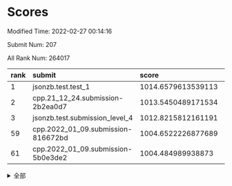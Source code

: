 # Scores

Modified Time: 2022-02-27 00:14:16

Submit Num: 207

All Rank Num: 264017

| rank |               submit               |       score        |       sigma        | pk_num |
| :--- | :--------------------------------- | :----------------- | :----------------- | :----- |
| 1    | jsonzb.test.test_1                 | 1014.6579613539113 | 0.8435339099148933 | 5103   |
| 2    | cpp.21_12_24.submission-2b2ea0d7   | 1013.5450489171534 | 0.8290849956031451 | 5103   |
| 3    | jsonzb.test.submission_level_4     | 1012.8215812161191 | 0.7877952003844109 | 5099   |
| 59   | cpp.2022_01_09.submission-816672bd | 1004.6522226877689 | 0.7295242733803554 | 5106   |
| 61   | cpp.2022_01_09.submission-5b0e3de2 | 1004.484989938873  | 0.7228094784123977 | 5102   |


<details>
<summary>全部</summary>

| rank |                 submit                 |       score        |       sigma        | pk_num |
| :--- | :------------------------------------- | :----------------- | :----------------- | :----- |
| 1    | jsonzb.test.test_1                     | 1014.6579613539113 | 0.8435339099148933 | 5103   |
| 2    | cpp.21_12_24.submission-2b2ea0d7       | 1013.5450489171534 | 0.8290849956031451 | 5103   |
| 3    | jsonzb.test.submission_level_4         | 1012.8215812161191 | 0.7877952003844109 | 5099   |
| 4    | gobigger.level_3.submission_level_3_4  | 1012.1526451876285 | 0.792057060134404  | 5102   |
| 5    | gobigger.level_3.submission_level_3_46 | 1011.1785285380691 | 0.7735001841809371 | 5103   |
| 6    | gobigger.level_3.submission_level_3_28 | 1011.1073750125407 | 0.7797584813055013 | 5103   |
| 7    | gobigger.level_3.submission_level_3_26 | 1011.0644043620189 | 0.7644686896521725 | 5099   |
| 8    | gobigger.level_3.submission_level_3_35 | 1010.8863068361378 | 0.7515797905876765 | 5103   |
| 9    | gobigger.level_3.submission_level_3_19 | 1010.8624527096539 | 0.7620881843358118 | 5103   |
| 10   | gobigger.level_3.submission_level_3_8  | 1010.8433399298921 | 0.7761657856445889 | 5101   |
| 11   | gobigger.level_3.submission_level_3_3  | 1010.8336753193462 | 0.7498059270470687 | 5103   |
| 12   | gobigger.level_3.submission_level_3_9  | 1010.8216411279355 | 0.7574685562562765 | 5099   |
| 13   | gobigger.level_3.submission_level_3_29 | 1010.6404790055168 | 0.7375340194909075 | 5101   |
| 14   | gobigger.level_3.submission_level_3_34 | 1010.5721555518876 | 0.7743567353459428 | 5102   |
| 15   | gobigger.level_3.submission_level_3_40 | 1010.38280876356   | 0.7703642996825001 | 5105   |
| 16   | gobigger.level_3.submission_level_3_5  | 1010.3687166086434 | 0.7509610934129065 | 5093   |
| 17   | gobigger.level_3.submission_level_3_41 | 1010.367576012831  | 0.7680202880880057 | 5103   |
| 18   | gobigger.level_3.submission_level_3_38 | 1010.2848384306097 | 0.7331861430840142 | 5103   |
| 19   | gobigger.level_3.submission_level_3_32 | 1010.1978404558597 | 0.7432421342216537 | 5102   |
| 20   | gobigger.level_3.submission_level_3_31 | 1010.1856492589668 | 0.7883329055257126 | 5095   |
| 21   | gobigger.level_3.submission_level_3_42 | 1010.1526383679519 | 0.7513780871015551 | 5098   |
| 22   | gobigger.level_3.submission_level_3_15 | 1010.1112210106571 | 0.768398105988072  | 5099   |
| 23   | gobigger.level_3.submission_level_3_44 | 1010.1080320771482 | 0.75360683331111   | 5098   |
| 24   | gobigger.level_3.submission_level_3_2  | 1010.0841501230718 | 0.7706997829981039 | 5104   |
| 25   | gobigger.level_3.submission_level_3_37 | 1010.0712502889918 | 0.7510657012420583 | 5102   |
| 26   | gobigger.level_3.submission_level_3_10 | 1009.9705229164728 | 0.7690506013438105 | 5106   |
| 27   | gobigger.level_3.submission_level_3_39 | 1009.8681452763357 | 0.7553799513997361 | 5100   |
| 28   | gobigger.level_3.submission_level_3_20 | 1009.8561846516624 | 0.7511285489806654 | 5107   |
| 29   | gobigger.level_3.submission_level_3_27 | 1009.7858335769715 | 0.7632200747624692 | 5105   |
| 30   | gobigger.level_3.submission_level_3_25 | 1009.7502017404408 | 0.7439511071032184 | 5098   |
| 31   | gobigger.level_3.submission_level_3_17 | 1009.7460995701495 | 0.776204218197705  | 5102   |
| 32   | gobigger.level_3.submission_level_3_47 | 1009.7375146110586 | 0.7607893974706887 | 5108   |
| 33   | gobigger.level_3.submission_level_3_12 | 1009.7124401296405 | 0.7969867714575157 | 5103   |
| 34   | gobigger.level_3.submission_level_3_43 | 1009.6907624466859 | 0.7574343100968671 | 5101   |
| 35   | gobigger.level_3.submission_level_3_21 | 1009.643198962707  | 0.7563169400439135 | 5103   |
| 36   | gobigger.level_3.submission_level_3_36 | 1009.6314277806224 | 0.7717647723334359 | 5101   |
| 37   | gobigger.level_3.submission_level_3_22 | 1009.6037015819269 | 0.7643247931896077 | 5097   |
| 38   | gobigger.level_3.submission_level_3_24 | 1009.5180280130248 | 0.7584690269767421 | 5100   |
| 39   | gobigger.level_3.submission_level_3_11 | 1009.4779564673509 | 0.736168579021497  | 5098   |
| 40   | gobigger.level_3.submission_level_3_33 | 1009.3802380519842 | 0.7597823959303478 | 5103   |
| 41   | gobigger.level_3.submission_level_3_14 | 1009.366907388685  | 0.7437632572675345 | 5103   |
| 42   | gobigger.level_3.submission_level_3_45 | 1009.34955830581   | 0.7440365051351667 | 5103   |
| 43   | gobigger.level_3.submission_level_3_6  | 1009.3024818252755 | 0.7586099300560293 | 5108   |
| 44   | gobigger.level_3.submission_level_3_1  | 1009.269990174741  | 0.772515498388369  | 5104   |
| 45   | gobigger.level_3.submission_level_3_23 | 1009.236708049101  | 0.7519079977061004 | 5097   |
| 46   | gobigger.level_3.submission_level_3_48 | 1009.1184240366213 | 0.7311183946867732 | 5107   |
| 47   | gobigger.level_3.submission_level_3_18 | 1008.6840903300533 | 0.7452377686117494 | 5105   |
| 48   | gobigger.level_3.submission_level_3_30 | 1008.6339930337684 | 0.7172990396261384 | 5105   |
| 49   | gobigger.level_3.submission_level_3_16 | 1008.6302587590804 | 0.7568483960747676 | 5101   |
| 50   | gobigger.level_3.submission_level_3_0  | 1008.5027694942368 | 0.7394643856254626 | 5104   |
| 51   | gobigger.level_3.submission_level_3_7  | 1008.4294498140916 | 0.754227095979967  | 5100   |
| 52   | gobigger.level_3.submission_level_3_49 | 1008.3683135088202 | 0.7425331224500893 | 5102   |
| 53   | gobigger.level_3.submission_level_3_13 | 1008.0809752866431 | 0.7627943057227712 | 5103   |
| 54   | gobigger.level_1.submission_level_1_42 | 1004.9098240226303 | 0.7059741388145678 | 5104   |
| 55   | gobigger.level_1.submission_level_1_14 | 1004.8851065599886 | 0.7246178395868703 | 5102   |
| 56   | gobigger.level_1.submission_level_1_26 | 1004.7157849833739 | 0.7150368212341508 | 5102   |
| 57   | gobigger.level_1.submission_level_1_29 | 1004.7117005812567 | 0.7408432421785238 | 5102   |
| 58   | gobigger.level_1.submission_level_1_6  | 1004.6793219868886 | 0.7227973265711642 | 5102   |
| 59   | cpp.2022_01_09.submission-816672bd     | 1004.6522226877689 | 0.7295242733803554 | 5106   |
| 60   | gobigger.level_1.submission_level_1_1  | 1004.5182195844691 | 0.7053518705911407 | 5103   |
| 61   | cpp.2022_01_09.submission-5b0e3de2     | 1004.484989938873  | 0.7228094784123977 | 5102   |
| 62   | gobigger.level_1.submission_level_1_15 | 1004.4507478020084 | 0.7234332429190837 | 5103   |
| 63   | gobigger.level_1.submission_level_1_4  | 1004.1991900278782 | 0.7191911525911945 | 5105   |
| 64   | gobigger.level_1.submission_level_1_38 | 1004.1530831558327 | 0.7196485476197071 | 5103   |
| 65   | gobigger.level_1.submission_level_1_46 | 1004.1512708861882 | 0.713043216188031  | 5100   |
| 66   | gobigger.level_1.submission_level_1_7  | 1004.1095888301533 | 0.7127472707977764 | 5103   |
| 67   | gobigger.level_1.submission_level_1_32 | 1004.003576438528  | 0.7088701779879325 | 5104   |
| 68   | gobigger.level_1.submission_level_1_27 | 1003.9271273810996 | 0.7206136715611223 | 5101   |
| 69   | gobigger.level_1.submission_level_1_43 | 1003.8371057265858 | 0.7140223259107501 | 5104   |
| 70   | gobigger.level_1.submission_level_1_35 | 1003.8291160862943 | 0.717590524940905  | 5105   |
| 71   | gobigger.level_1.submission_level_1_2  | 1003.8034195505409 | 0.7104540586017434 | 5099   |
| 72   | gobigger.level_1.submission_level_1_47 | 1003.7902913768775 | 0.7097395684208089 | 5098   |
| 73   | gobigger.level_1.submission_level_1_5  | 1003.7700789990248 | 0.7134344523124359 | 5098   |
| 74   | gobigger.level_1.submission_level_1_19 | 1003.6978622067065 | 0.7048395253086366 | 5104   |
| 75   | gobigger.level_1.submission_level_1_21 | 1003.6947817813783 | 0.7135472804662399 | 5095   |
| 76   | gobigger.level_1.submission_level_1_17 | 1003.646052491565  | 0.7155126456762725 | 5105   |
| 77   | gobigger.level_1.submission_level_1_31 | 1003.6146431454682 | 0.7152753352557576 | 5099   |
| 78   | gobigger.level_1.submission_level_1_13 | 1003.5992471721512 | 0.720899446222411  | 5101   |
| 79   | gobigger.level_1.submission_level_1_24 | 1003.4781607261949 | 0.7080671694162496 | 5099   |
| 80   | gobigger.level_1.submission_level_1_22 | 1003.3101826634115 | 0.720031735240696  | 5100   |
| 81   | gobigger.level_1.submission_level_1_30 | 1003.2051623354229 | 0.7120724273192184 | 5102   |
| 82   | gobigger.level_1.submission_level_1_36 | 1003.1912113641092 | 0.7097419408170305 | 5108   |
| 83   | gobigger.level_1.submission_level_1_16 | 1003.0741192614414 | 0.7154936366605562 | 5100   |
| 84   | gobigger.level_1.submission_level_1_8  | 1003.0531991669687 | 0.7166238704673916 | 5101   |
| 85   | gobigger.level_1.submission_level_1_41 | 1002.9716149093558 | 0.7224734516375634 | 5098   |
| 86   | gobigger.level_1.submission_level_1_39 | 1002.9309383730005 | 0.7113971530699842 | 5099   |
| 87   | gobigger.level_1.submission_level_1_37 | 1002.9132097080253 | 0.7160047226839051 | 5102   |
| 88   | gobigger.level_1.submission_level_1_12 | 1002.7582191747327 | 0.713848434025999  | 5105   |
| 89   | gobigger.level_1.submission_level_1_25 | 1002.7445234734511 | 0.7139769203363302 | 5104   |
| 90   | gobigger.level_1.submission_level_1_20 | 1002.7185935791263 | 0.7137603619979398 | 5104   |
| 91   | gobigger.level_1.submission_level_1_40 | 1002.7121022432349 | 0.715273364321107  | 5103   |
| 92   | gobigger.level_1.submission_level_1_3  | 1002.6817165607061 | 0.7190381820615923 | 5100   |
| 93   | gobigger.level_1.submission_level_1_44 | 1002.66282305506   | 0.7123129572820203 | 5106   |
| 94   | gobigger.level_1.submission_level_1_23 | 1002.6483615487118 | 0.7196922538904458 | 5090   |
| 95   | gobigger.level_1.submission_level_1_18 | 1002.6007498413679 | 0.7130322971666742 | 5098   |
| 96   | gobigger.level_1.submission_level_1_10 | 1002.5894829947425 | 0.7092752897388203 | 5101   |
| 97   | gobigger.level_1.submission_level_1_45 | 1002.5603757067528 | 0.7083563707904816 | 5101   |
| 98   | gobigger.level_1.submission_level_1_28 | 1002.485504708162  | 0.7073524243217943 | 5098   |
| 99   | gobigger.level_1.submission_level_1_49 | 1002.3865731955232 | 0.7242705265783151 | 5105   |
| 100  | gobigger.level_1.submission_level_1_33 | 1002.3746644298428 | 0.7096102638292666 | 5102   |
| 101  | gobigger.level_1.submission_level_1_34 | 1002.3251164239256 | 0.7125193253617583 | 5105   |
| 102  | gobigger.level_1.submission_level_1_0  | 1002.3208108898659 | 0.7166122423878025 | 5101   |
| 103  | gobigger.level_1.submission_level_1_48 | 1002.2720602857399 | 0.7082276745031787 | 5098   |
| 104  | gobigger.level_1.submission_level_1_9  | 1001.8733860835241 | 0.7136345886928412 | 5105   |
| 105  | gobigger.level_1.submission_level_1_11 | 1001.2437259869331 | 0.7033308960662802 | 5104   |
| 106  | gobigger.random.submission_random_41   | 996.9567754553613  | 0.7100880151887672 | 5106   |
| 107  | gobigger.random.submission_random_33   | 996.8914625131732  | 0.7069716607465653 | 5104   |
| 108  | gobigger.random.submission_random_21   | 996.875908468347   | 0.7151992262968065 | 5098   |
| 109  | gobigger.random.submission_random_20   | 996.8635595748445  | 0.7076339594218071 | 5103   |
| 110  | gobigger.random.submission_random_9    | 996.8058251510797  | 0.7078371745099262 | 5101   |
| 111  | gobigger.random.submission_random_28   | 996.741068420023   | 0.7108686702276462 | 5103   |
| 112  | gobigger.random.submission_random_32   | 996.6816557021441  | 0.719097533592502  | 5107   |
| 113  | gobigger.random.submission_random_1    | 996.674914715931   | 0.7101853737422889 | 5104   |
| 114  | gobigger.random.submission_random_15   | 996.6494485015706  | 0.7125579589085713 | 5100   |
| 115  | gobigger.random.submission_random_35   | 996.6409270409093  | 0.702278448066147  | 5101   |
| 116  | gobigger.random.submission_random_25   | 996.5697186408063  | 0.70787151909994   | 5097   |
| 117  | gobigger.random.submission_random_0    | 996.5445025343594  | 0.72497565007586   | 5101   |
| 118  | gobigger.random.submission_random_11   | 996.4350700644437  | 0.70968195891204   | 5099   |
| 119  | gobigger.random.submission_random_6    | 996.422595492027   | 0.706695173828661  | 5106   |
| 120  | gobigger.random.submission_random_26   | 996.421794293987   | 0.711275509299454  | 5098   |
| 121  | gobigger.random.submission_random_45   | 996.3530091884545  | 0.7060200999921427 | 5100   |
| 122  | gobigger.random.submission_random_47   | 996.3518850804314  | 0.714625800042504  | 5102   |
| 123  | gobigger.random.submission_random_19   | 996.2443859366427  | 0.7310178430719513 | 5103   |
| 124  | gobigger.random.submission_random_22   | 996.218783916065   | 0.7310997015490447 | 5101   |
| 125  | gobigger.random.submission_random_38   | 996.1922117125899  | 0.7045922436260069 | 5097   |
| 126  | gobigger.random.submission_random_42   | 996.1829612378519  | 0.7081268337219039 | 5103   |
| 127  | gobigger.random.submission_random_48   | 996.0611002111319  | 0.7030294257587077 | 5102   |
| 128  | gobigger.random.submission_random_2    | 996.0572652449648  | 0.7114274925769074 | 5103   |
| 129  | gobigger.random.submission_random_34   | 996.0546074396074  | 0.707410027833619  | 5098   |
| 130  | gobigger.random.submission_random_30   | 996.032879487364   | 0.7029980352677109 | 5102   |
| 131  | gobigger.random.submission_random_10   | 995.9957492463836  | 0.729910253257133  | 5105   |
| 132  | gobigger.random.submission_random_4    | 995.990599141004   | 0.7047331141434614 | 5093   |
| 133  | gobigger.random.submission_random_17   | 995.8081804255154  | 0.7048664772397413 | 5098   |
| 134  | gobigger.random.submission_random_36   | 995.786179790259   | 0.7058199104318061 | 5098   |
| 135  | gobigger.random.submission_random_27   | 995.7339863106787  | 0.7052364033508663 | 5099   |
| 136  | gobigger.random.submission_random_29   | 995.6388075086049  | 0.7331564210630468 | 5101   |
| 137  | gobigger.random.submission_random_7    | 995.5870073903594  | 0.717076019009296  | 5103   |
| 138  | gobigger.random.submission_random_44   | 995.568447656857   | 0.7095792864879118 | 5097   |
| 139  | gobigger.random.submission_random_37   | 995.5335461013074  | 0.6979640501975019 | 5103   |
| 140  | gobigger.random.submission_random_24   | 995.4939241846462  | 0.7105552045813426 | 5105   |
| 141  | gobigger.random.submission_random_49   | 995.4681174383545  | 0.7095890106682216 | 5102   |
| 142  | gobigger.random.submission_random_40   | 995.4200720756736  | 0.7071224811754375 | 5097   |
| 143  | gobigger.random.submission_random_46   | 995.4115987433879  | 0.7146507643843054 | 5107   |
| 144  | gobigger.random.submission_random_39   | 995.4102055696532  | 0.7173307904001354 | 5104   |
| 145  | gobigger.random.submission_random_5    | 995.3517995223284  | 0.7137938190855723 | 5103   |
| 146  | gobigger.random.submission_random_8    | 995.3195500607081  | 0.7150572239857913 | 5103   |
| 147  | gobigger.random.submission_random_23   | 995.2892316045076  | 0.7075345878072515 | 5100   |
| 148  | gobigger.random.submission_random_14   | 995.2221320173268  | 0.7179324871226272 | 5099   |
| 149  | gobigger.random.submission_random_43   | 995.0248564173484  | 0.713555547117206  | 5099   |
| 150  | gobigger.random.submission_random_13   | 994.9945306338401  | 0.7179345773287578 | 5103   |
| 151  | gobigger.random.submission_random_12   | 994.9615183176135  | 0.7082049950525731 | 5099   |
| 152  | gobigger.random.submission_random_3    | 994.8349327409368  | 0.722165513245747  | 5108   |
| 153  | gobigger.random.submission_random_18   | 994.8063123692857  | 0.7165477416329435 | 5106   |
| 154  | gobigger.random.submission_random_31   | 994.1867476537885  | 0.7072453763494181 | 5098   |
| 155  | gobigger.random.submission_random_16   | 994.0061504174945  | 0.7111593434807303 | 5100   |
| 156  | gobigger.level_2.submission_level_2_26 | 993.8016327340202  | 0.7323028660516768 | 5106   |
| 157  | gobigger.level_2.submission_level_2_42 | 993.6829541929152  | 0.7327030010224138 | 5103   |
| 158  | gobigger.level_2.submission_level_2_28 | 993.668069172136   | 0.7362576768384737 | 5104   |
| 159  | gobigger.level_2.submission_level_2_19 | 993.3053948904633  | 0.7280551234480603 | 5103   |
| 160  | gobigger.level_2.submission_level_2_45 | 993.1682914781655  | 0.7491986814554538 | 5097   |
| 161  | gobigger.level_2.submission_level_2_3  | 993.1598742940926  | 0.7401396678157877 | 5097   |
| 162  | gobigger.level_2.submission_level_2_40 | 993.1229078615245  | 0.7401181002918105 | 5104   |
| 163  | gobigger.level_2.submission_level_2_4  | 993.1047782742896  | 0.7366890547053095 | 5102   |
| 164  | gobigger.level_2.submission_level_2_9  | 993.0571693991534  | 0.740352334920715  | 5101   |
| 165  | gobigger.level_2.submission_level_2_25 | 993.0519740840837  | 0.7312614592729239 | 5103   |
| 166  | gobigger.level_2.submission_level_2_7  | 993.0224320873824  | 0.7451847810873811 | 5100   |
| 167  | gobigger.level_2.submission_level_2_18 | 992.9793602449091  | 0.7429289942021063 | 5102   |
| 168  | gobigger.level_2.submission_level_2_24 | 992.9565121633584  | 0.7287166012662298 | 5099   |
| 169  | gobigger.level_2.submission_level_2_46 | 992.8553959103951  | 0.7343119535355118 | 5104   |
| 170  | gobigger.level_2.submission_level_2_44 | 992.8403710906646  | 0.742740555886043  | 5103   |
| 171  | gobigger.level_2.submission_level_2_0  | 992.7678576466301  | 0.7377049609227772 | 5107   |
| 172  | gobigger.level_2.submission_level_2_23 | 992.7488866424967  | 0.7479710734259523 | 5100   |
| 173  | gobigger.level_2.submission_level_2_10 | 992.4804276172467  | 0.7394947220614831 | 5100   |
| 174  | gobigger.level_2.submission_level_2_34 | 992.4517633155807  | 0.7407254376623631 | 5097   |
| 175  | gobigger.level_2.submission_level_2_20 | 992.4149616237879  | 0.7295555929692701 | 5105   |
| 176  | gobigger.level_2.submission_level_2_13 | 992.3620048530207  | 0.7411802313326185 | 5110   |
| 177  | gobigger.level_2.submission_level_2_39 | 992.3579143806782  | 0.7434562745474745 | 5102   |
| 178  | gobigger.level_2.submission_level_2_14 | 992.3510627075628  | 0.7465207385030661 | 5103   |
| 179  | gobigger.level_2.submission_level_2_27 | 992.2842329459976  | 0.7442933738227067 | 5104   |
| 180  | gobigger.level_2.submission_level_2_38 | 992.2823461793096  | 0.7439289109516638 | 5102   |
| 181  | gobigger.level_2.submission_level_2_2  | 992.2595039020312  | 0.7422098773965619 | 5101   |
| 182  | gobigger.level_2.submission_level_2_1  | 992.2319236137861  | 0.7485459174165838 | 5102   |
| 183  | gobigger.level_2.submission_level_2_35 | 992.1893365532095  | 0.7336738366320019 | 5104   |
| 184  | gobigger.level_2.submission_level_2_15 | 992.0877202168988  | 0.7625868647172562 | 5101   |
| 185  | gobigger.level_2.submission_level_2_12 | 992.0797073477336  | 0.7457667562373518 | 5102   |
| 186  | gobigger.level_2.submission_level_2_37 | 992.0449084283175  | 0.7509270911028643 | 5102   |
| 187  | gobigger.level_2.submission_level_2_5  | 992.016016697357   | 0.748004669576467  | 5104   |
| 188  | gobigger.level_2.submission_level_2_41 | 991.9954571634274  | 0.7415000885807128 | 5108   |
| 189  | gobigger.level_2.submission_level_2_17 | 991.8748227380279  | 0.7411600770844845 | 5107   |
| 190  | gobigger.level_2.submission_level_2_30 | 991.7443459880049  | 0.7315109867412191 | 5097   |
| 191  | gobigger.level_2.submission_level_2_47 | 991.7191789851781  | 0.7402886369768037 | 5097   |
| 192  | gobigger.level_2.submission_level_2_8  | 991.5806524607358  | 0.7506115718992291 | 5102   |
| 193  | gobigger.level_2.submission_level_2_21 | 991.404439209825   | 0.7422377118406935 | 5105   |
| 194  | gobigger.level_2.submission_level_2_32 | 991.2754597587248  | 0.7670197053142479 | 5099   |
| 195  | gobigger.level_2.submission_level_2_11 | 991.2574685282185  | 0.7503303861723216 | 5104   |
| 196  | gobigger.level_2.submission_level_2_43 | 991.2296856608621  | 0.7492891151982171 | 5101   |
| 197  | gobigger.level_2.submission_level_2_16 | 991.2116376638533  | 0.7510534527953907 | 5101   |
| 198  | gobigger.level_2.submission_level_2_22 | 991.0837292060457  | 0.7439526590936176 | 5101   |
| 199  | gobigger.level_2.submission_level_2_29 | 991.0792100613393  | 0.7506501865145218 | 5104   |
| 200  | gobigger.level_2.submission_level_2_36 | 991.0300661278909  | 0.7463745133515267 | 5098   |
| 201  | gobigger.level_2.submission_level_2_48 | 990.9400487388907  | 0.7798234277435353 | 5105   |
| 202  | gobigger.level_2.submission_level_2_33 | 990.5145890624044  | 0.7621173967974051 | 5097   |
| 203  | gobigger.level_2.submission_level_2_6  | 990.4835555158189  | 0.7712169561411943 | 5098   |
| 204  | gobigger.level_2.submission_level_2_49 | 990.3886586081704  | 0.7433149989081665 | 5105   |
| 205  | gobigger.level_2.submission_level_2_31 | 990.3857038650967  | 0.7797787088840952 | 5104   |
| 206  | gobigger.none.submission_none_0        | 978.5623105016974  | 1.2971545722404678 | 5105   |
| 207  | gobigger.none.submission_none_1        | 977.1273792059974  | 1.466998441306075  | 5101   |

</details>